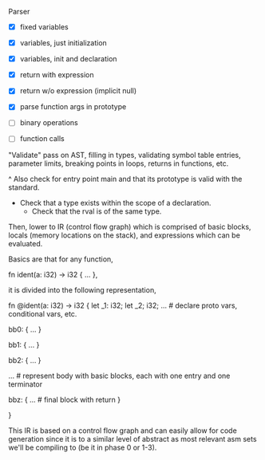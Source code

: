 Parser

- [x] fixed variables
- [x] variables, just initialization
- [x] variables, init and declaration
- [x] return with expression
- [x] return w/o expression (implicit null)
- [x] parse function args in prototype
- [ ] binary operations
- [ ] function calls


"Validate" pass on AST, filling in types, validating symbol table entries, parameter limits,
breaking points in loops, returns in functions, etc.

^ Also check for entry point main and that its prototype is valid with the standard.

- Check that a type exists within the scope of a declaration.
  - Check that the rval is of the same type.



Then, lower to IR (control flow graph) which is comprised of basic blocks, locals (memory locations on the
stack), and expressions which can be evaluated.

Basics are that for any function,

fn ident(a: i32) -> i32 {
  ...
},

it is divided into the following representation,

fn @ident(a: i32) -> i32 {
  let _1: i32;
  let _2; i32;
  ...                          # declare proto vars, conditional vars, etc.


  bb0: {
    ...
  }

  bb1: {
    ...
  }

  bb2: {
    ...
  }

  ...                           # represent body with basic blocks, each with one entry and one terminator


  bbz: {
    ...                         # final block with return
  }

}

This IR is based on a control flow graph and can easily allow for code generation since it is to a similar
level of abstract as most relevant asm sets we'll be compiling to (be it in phase 0 or 1-3).